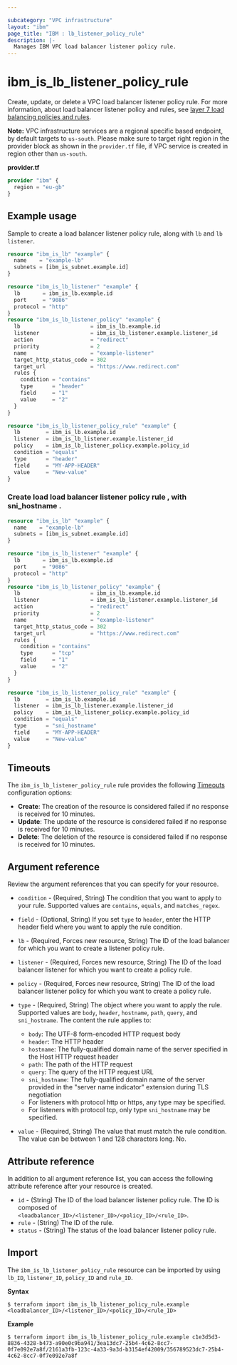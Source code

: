 ```yaml
---

subcategory: "VPC infrastructure"
layout: "ibm"
page_title: "IBM : lb_listener_policy_rule"
description: |-
  Manages IBM VPC load balancer listener policy rule.
---
```


# ibm_is_lb_listener_policy_rule
Create, update, or delete a VPC load balancer listener policy rule. For more information, about load balancer listener policy and rules, see [layer 7 load balancing policies and rules](https://cloud.ibm.com/docs/vpc?topic=vpc-layer-7-load-balancing).

**Note:** 
VPC infrastructure services are a regional specific based endpoint, by default targets to `us-south`. Please make sure to target right region in the provider block as shown in the `provider.tf` file, if VPC service is created in region other than `us-south`.

**provider.tf**

```terraform
provider "ibm" {
  region = "eu-gb"
}
```

## Example usage
Sample to create a load balancer listener policy rule, along with `lb` and `lb listener`.

```terraform
resource "ibm_is_lb" "example" {
  name    = "example-lb"
  subnets = [ibm_is_subnet.example.id]
}

resource "ibm_is_lb_listener" "example" {
  lb       = ibm_is_lb.example.id
  port     = "9086"
  protocol = "http"
}
resource "ibm_is_lb_listener_policy" "example" {
  lb                      = ibm_is_lb.example.id
  listener                = ibm_is_lb_listener.example.listener_id
  action                  = "redirect"
  priority                = 2
  name                    = "example-listener"
  target_http_status_code = 302
  target_url              = "https://www.redirect.com"
  rules {
    condition = "contains"
    type      = "header"
    field     = "1"
    value     = "2"
  }
}

resource "ibm_is_lb_listener_policy_rule" "example" {
  lb        = ibm_is_lb.example.id
  listener  = ibm_is_lb_listener.example.listener_id
  policy    = ibm_is_lb_listener_policy.example.policy_id
  condition = "equals"
  type      = "header"
  field     = "MY-APP-HEADER"
  value     = "New-value"
}
```

### Create load load balancer listener policy rule , with sni_hostname .

```terraform
resource "ibm_is_lb" "example" {
  name    = "example-lb"
  subnets = [ibm_is_subnet.example.id]
}

resource "ibm_is_lb_listener" "example" {
  lb       = ibm_is_lb.example.id
  port     = "9086"
  protocol = "http"
}
resource "ibm_is_lb_listener_policy" "example" {
  lb                      = ibm_is_lb.example.id
  listener                = ibm_is_lb_listener.example.listener_id
  action                  = "redirect"
  priority                = 2
  name                    = "example-listener"
  target_http_status_code = 302
  target_url              = "https://www.redirect.com"
  rules {
    condition = "contains"
    type      = "tcp"
    field     = "1"
    value     = "2"
  }
}

resource "ibm_is_lb_listener_policy_rule" "example" {
  lb        = ibm_is_lb.example.id
  listener  = ibm_is_lb_listener.example.listener_id
  policy    = ibm_is_lb_listener_policy.example.policy_id
  condition = "equals"
  type      = "sni_hostname"
  field     = "MY-APP-HEADER"
  value     = "New-value"
}
```



## Timeouts
The `ibm_is_lb_listener_policy_rule` rule provides the following [Timeouts](https://www.terraform.io/docs/language/resources/syntax.html) configuration options:

- **Create**: The creation of the resource is considered failed if no response is received for 10 minutes. 
- **Update**: The update of the resource is considered failed if no response is received for 10 minutes. 
- **Delete**: The deletion of the resource is considered failed if no response is received for 10 minutes. 

## Argument reference
Review the argument references that you can specify for your resource. 

- `condition` - (Required, String) The condition that you want to apply to your rule. Supported values are `contains`, `equals`, and `matches_regex`.
- `field` - (Optional, String) If you set `type` to `header`, enter the HTTP header field where you want to apply the rule condition.
- `lb` - (Required, Forces new resource, String) The ID of the load balancer for which you want to create a listener policy rule.
- `listener` - (Required, Forces new resource, String) The ID of the load balancer listener for which you want to create a policy rule. 
- `policy` - (Required, Forces new resource, String) The ID of the load balancer listener policy for which you want to create a policy rule. 
- `type` - (Required, String) The object where you want to apply the rule. Supported values are `body`, `header`, `hostname`, `path`, `query`, and `sni_hostname`.
  The content the rule applies to:
    - `body`: The UTF-8 form-encoded HTTP request body
    - `header`: The HTTP header
    - `hostname`: The fully-qualified domain name of the server specified in the Host HTTP request header
    - `path`: The path of the HTTP request
    - `query`: The query of the HTTP request URL
    - `sni_hostname`: The fully-qualified domain name of the server provided in the "server name indicator" extension during TLS negotiation
    - For listeners with protocol http or https, any type may be specified.
    - For listeners with protocol tcp, only type `sni_hostname` may be specified.

- `value` - (Required, String) The value that must match the rule condition. The value can be between 1 and 128 characters long. No.

## Attribute reference
In addition to all argument reference list, you can access the following attribute reference after your resource is created.

- `id` - (String) The ID of the load balancer listener policy rule. The ID is composed of ` <loadbalancer_ID>/<listener_ID>/<policy_ID>/<rule_ID>`.
- `rule` - (String) The ID of the rule.
- `status` - (String) The status of the load balancer listener policy rule.

## Import
The `ibm_is_lb_listener_policy_rule` resource can be imported by using `lb_ID`, `listener_ID`, `policy_ID` and `rule_ID`.

**Syntax**

```
$ terraform import ibm_is_lb_listener_policy_rule.example <loadbalancer_ID>/<listener_ID>/<policy_ID>/<rule_ID>
```

**Example**

```
$ terraform import ibm_is_lb_listener_policy_rule.example c1e3d5d3-8836-4328-b473-a90e0c9ba941/3ea13dc7-25b4-4c62-8cc7-0f7e092e7a8f/2161a3fb-123c-4a33-9a3d-b3154ef42009/356789523dc7-25b4-4c62-8cc7-0f7e092e7a8f
```
